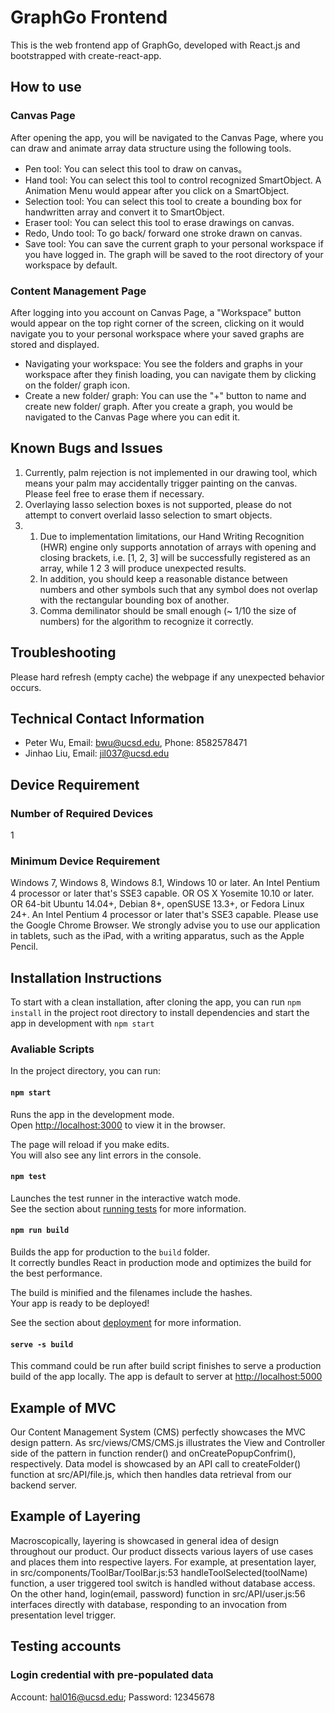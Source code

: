 # GraphGo Frontend

This is the web frontend app of GraphGo, developed with React.js and bootstrapped with create-react-app.

## How to use

### Canvas Page
After opening the app, you will be navigated to the Canvas Page, where you can draw and animate array data structure using the following tools.

* Pen tool:
    You can select this tool to draw on canvas。
* Hand tool:
    You can select this tool to control recognized SmartObject. A Animation Menu would appear after you click on a SmartObject.
* Selection tool:
    You can select this tool to create a bounding box for handwritten array and convert it to SmartObject.
* Eraser tool:
    You can select this tool to erase drawings on canvas. 
* Redo, Undo tool:
    To go back/ forward one stroke drawn on canvas.
* Save tool:
    You can save the current graph to your personal workspace if you have logged in. The graph will be saved to the root directory of your workspace by default.

### Content Management Page
After logging into you account on Canvas Page, a "Workspace" button would appear on the top right corner of the screen, clicking on it would navigate you to your personal workspace where your saved graphs are stored and displayed. 

* Navigating your workspace:
    You see the folders and graphs in your workspace after they finish loading, you can navigate them by clicking on the folder/ graph icon. 
* Create a new folder/ graph:
    You can use the "+" button to name and create new folder/ graph. After you create a graph, you would be navigated to the Canvas Page where you can edit it. 


## Known Bugs and Issues

1. Currently, palm rejection is not implemented in our drawing tool, which means your palm may accidentally trigger painting on the canvas. Please feel free to erase them if necessary. 
2. Overlaying lasso selection boxes is not supported, please do not attempt to convert overlaid lasso selection to smart objects.
3. 
    1. Due to implementation limitations, our Hand Writing Recognition (HWR) engine only supports annotation of arrays with opening and closing brackets, i.e. [1, 2, 3] will be successfully registered as an array, while 1 2 3 will produce unexpected results. 
    2. In addition, you should keep a reasonable distance between numbers and other symbols such that any symbol does not overlap with the rectangular bounding box of another. 
    3. Comma demilinator should be small enough (~ 1/10 the size of numbers) for the algorithm to recognize it correctly. 

## Troubleshooting
Please hard refresh (empty cache) the webpage if any unexpected behavior occurs. 

## Technical Contact Information
* Peter Wu, Email: bwu@ucsd.edu, Phone: 8582578471
* Jinhao Liu, Email: jil037@ucsd.edu

## Device Requirement

### Number of Required Devices
1

### Minimum Device Requirement
Windows 7, Windows 8, Windows 8.1, Windows 10 or later. An Intel Pentium 4 processor or later that's SSE3 capable. OR OS X Yosemite 10.10 or later. OR 64-bit Ubuntu 14.04+, Debian 8+, openSUSE 13.3+, or Fedora Linux 24+. An Intel Pentium 4 processor or later that's SSE3 capable. Please use the Google Chrome Browser. We strongly advise you to use our application in tablets, such as the iPad, with a writing apparatus, such as the Apple Pencil. 

## Installation Instructions

To start with a clean installation, after cloning the app, you can run `npm install` in the project root directory to install dependencies and start the app in development with `npm start`

### Avaliable Scripts
In the project directory, you can run:

#### `npm start`

Runs the app in the development mode.\
Open [http://localhost:3000](http://localhost:3000) to view it in the browser.

The page will reload if you make edits.\
You will also see any lint errors in the console.

#### `npm test`

Launches the test runner in the interactive watch mode.\
See the section about [running tests](https://facebook.github.io/create-react-app/docs/running-tests) for more information.

#### `npm run build`

Builds the app for production to the `build` folder.\
It correctly bundles React in production mode and optimizes the build for the best performance.

The build is minified and the filenames include the hashes.\
Your app is ready to be deployed!

See the section about [deployment](https://facebook.github.io/create-react-app/docs/deployment) for more information.

#### `serve -s build`
This command could be run after build script finishes to serve a production build of the app locally. The app is default to server at [http://localhost:5000](http://localhost:5000)

## Example of MVC
Our Content Management System (CMS) perfectly showcases the MVC design pattern. As src/views/CMS/CMS.js illustrates the View and Controller side of the pattern in function render() and onCreatePopupConfrim(), respectively. Data model is showcased by an API call to createFolder() function at src/API/file.js, which then handles data retrieval from our backend server. 

## Example of Layering
Macroscopically, layering is showcased in general idea of design throughout our product. Our product dissects various layers of use cases and places them into respective layers. For example, at presentation layer, in src/components/ToolBar/ToolBar.js:53 handleToolSelected(toolName) function, a user triggered tool switch is handled without database access. On the other hand, login(email, password) function in src/API/user.js:56 interfaces directly with database, responding to an invocation from presentation level trigger.

## Testing accounts

### Login credential with pre-populated data
Account: hal016@ucsd.edu; Password: 12345678